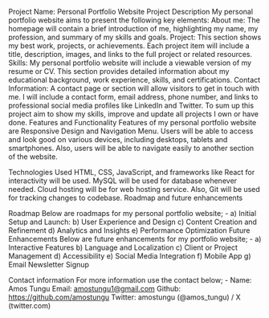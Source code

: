 Project Name: Personal Portfolio Website
Project Description
My personal portfolio website aims to present the following key elements:
About me: The homepage will contain a brief introduction of me, highlighting my name, my profession, and summary of my skills and goals.
Project: This section shows my best work, projects, or achievements. Each project item will include a title, description, images, and links to the full project or related resources.
Skills: My personal portfolio website will include a viewable version of my resume or CV. This section provides detailed information about my educational background, work experience, skills, and certifications.
Contact Information: A contact page or section will allow visitors to get in touch with me. I will include a contact form, email address, phone number, and links to professional social media profiles like LinkedIn and Twitter.
To sum up this project aim to show my skills, improve and update all projects I own or have done.
Features and Functionality
Features of my personal portfolio website are Responsive Design and Navigation Menu.
Users will be able to access and look good on various devices, including desktops, tablets and smartphones. Also, users will be able to navigate easily to another section of the website. 

Technologies Used
HTML, CSS, JavaScript, and frameworks like React for interactivity will be used. MySQL will be used for database whenever needed. Cloud hosting will be for web hosting service. Also, Git will be used for tracking changes to codebase.
Roadmap and future enhancements

Roadmap
Below are roadmaps for my personal portfolio website; -
a)	Initial Setup and Launch:
b)	User Experience and Design 
c)	Content Creation and Refinement
d)	Analytics and Insights
e)	Performance Optimization
Future Enhancements
Below are future enhancements for my portfolio website; -
a)	Interactive Features
b)	Language and Localization
c)	Client or Project Management
d)	Accessibility
e)	Social Media Integration
f)	Mobile App
g)	Email Newsletter Signup

Contact information
For more information use the contact below; -
Name: Amos Tungu
Email: amostungu1@gmail.com
Github: https://github.com/amostungu
Twitter: amostungu (@amos_tungu) / X (twitter.com)
